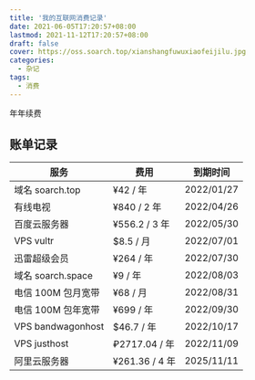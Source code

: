 ```yaml
---
title: '我的互联网消费记录'
date: 2021-06-05T17:20:57+08:00
lastmod: 2021-11-12T17:20:57+08:00
draft: false
cover: https://oss.soarch.top/xianshangfuwuxiaofeijilu.jpg
categories:
  - 杂记
tags:
  - 消费
---
```


年年续费

<!--more-->

## 账单记录

| 服务               | 费用           | 到期时间   |
| ------------------ | -------------- | ---------- |
| 域名 soarch.top    | ¥42 / 年       | 2022/01/27 |
| 有线电视           | ¥840 / 2 年    | 2022/04/26 |
| 百度云服务器       | ¥556.2 / 3 年  | 2022/05/30 |
| VPS vultr          | $8.5 / 月      | 2022/07/01 |
| 迅雷超级会员       | ¥264 / 年      | 2022/07/30 |
| 域名 soarch.space  | ¥9 / 年        | 2022/08/03 |
| 电信 100M 包月宽带 | ¥68 / 月       | 2022/08/31 |
| 电信 100M 包年宽带 | ¥699 / 年      | 2022/09/30 |
| VPS bandwagonhost  | $46.7 / 年     | 2022/10/17 |
| VPS justhost       | ₽2717.04 / 年  | 2022/11/09 |
| 阿里云服务器       | ¥261.36 / 4 年 | 2025/11/11 |
